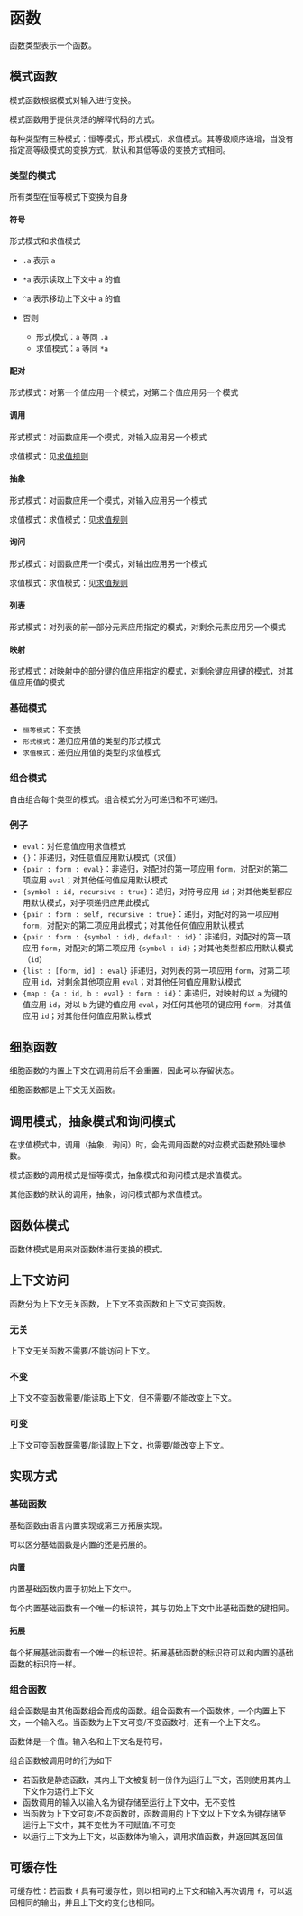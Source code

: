 # 函数

函数类型表示一个函数。

## 模式函数

模式函数根据模式对输入进行变换。

模式函数用于提供灵活的解释代码的方式。

每种类型有三种模式：恒等模式，形式模式，求值模式。其等级顺序递增，当没有指定高等级模式的变换方式，默认和其低等级的变换方式相同。

### 类型的模式

所有类型在恒等模式下变换为自身

#### 符号

形式模式和求值模式

- `.a` 表示 `a`
- `*a` 表示读取上下文中 `a` 的值
- `^a` 表示移动上下文中 `a` 的值

- 否则
  - 形式模式：`a` 等同 `.a`
  - 求值模式：`a` 等同 `*a`

#### 配对

形式模式：对第一个值应用一个模式，对第二个值应用另一个模式

#### 调用

形式模式：对函数应用一个模式，对输入应用另一个模式

求值模式：见[求值规则](../求值.md)

#### 抽象

形式模式：对函数应用一个模式，对输入应用另一个模式

求值模式：求值模式：见[求值规则](../求值.md)

#### 询问

形式模式：对函数应用一个模式，对输出应用另一个模式

求值模式：求值模式：见[求值规则](../求值.md)

#### 列表

形式模式：对列表的前一部分元素应用指定的模式，对剩余元素应用另一个模式

#### 映射

形式模式：对映射中的部分键的值应用指定的模式，对剩余键应用键的模式，对其值应用值的模式

### 基础模式

- `恒等模式`：不变换
- `形式模式`：递归应用值的类型的形式模式
- `求值模式`：递归应用值的类型的求值模式

### 组合模式

自由组合每个类型的模式。组合模式分为可递归和不可递归。

### 例子

- `eval`：对任意值应用求值模式
- `{}`：非递归，对任意值应用默认模式（求值）
- `{pair : form : eval}`：非递归，对配对的第一项应用 `form`，对配对的第二项应用 `eval`；对其他任何值应用默认模式
- `{symbol : id, recursive : true}`：递归，对符号应用 `id`；对其他类型都应用默认模式，对子项递归应用此模式
- `{pair : form : self, recursive : true}`：递归，对配对的第一项应用 `form`，对配对的第二项应用此模式；对其他任何值应用默认模式
- `{pair : form : {symbol : id}, default : id}`：非递归，对配对的第一项应用 `form`，对配对的第二项应用 `{symbol : id}`；对其他类型都应用默认模式（`id`）
- `{list : [form, id] : eval}` 非递归，对列表的第一项应用 `form`，对第二项应用 `id`，对剩余其他项应用 `eval`；对其他任何值应用默认模式
- `{map : {a : id, b : eval} : form : id}`：非递归，对映射的以 `a` 为键的值应用 `id`，对以 `b` 为键的值应用 `eval`，对任何其他项的键应用 `form`，对其值应用 `id`；对其他任何值应用默认模式

## 细胞函数

细胞函数的内置上下文在调用前后不会重置，因此可以存留状态。

细胞函数都是上下文无关函数。

## 调用模式，抽象模式和询问模式

在求值模式中，调用（抽象，询问）时，会先调用函数的对应模式函数预处理参数。

模式函数的调用模式是恒等模式，抽象模式和询问模式是求值模式。

其他函数的默认的调用，抽象，询问模式都为求值模式。

## 函数体模式

函数体模式是用来对函数体进行变换的模式。

## 上下文访问

函数分为上下文无关函数，上下文不变函数和上下文可变函数。

### 无关

上下文无关函数不需要/不能访问上下文。

### 不变

上下文不变函数需要/能读取上下文，但不需要/不能改变上下文。

### 可变

上下文可变函数既需要/能读取上下文，也需要/能改变上下文。

## 实现方式

### 基础函数

基础函数由语言内置实现或第三方拓展实现。

可以区分基础函数是内置的还是拓展的。

#### 内置

内置基础函数内置于初始上下文中。

每个内置基础函数有一个唯一的标识符，其与初始上下文中此基础函数的键相同。

#### 拓展

每个拓展基础函数有一个唯一的标识符。拓展基础函数的标识符可以和内置的基础函数的标识符一样。

### 组合函数

组合函数是由其他函数组合而成的函数。组合函数有一个函数体，一个内置上下文，一个输入名。当函数为上下文可变/不变函数时，还有一个上下文名。

函数体是一个值。输入名和上下文名是符号。

组合函数被调用时的行为如下

- 若函数是静态函数，其内上下文被复制一份作为运行上下文，否则使用其内上下文作为运行上下文
- 函数调用的输入以输入名为键存储至运行上下文中，无不变性
- 当函数为上下文可变/不变函数时，函数调用的上下文以上下文名为键存储至运行上下文中，其不变性为不可赋值/不可变
- 以运行上下文为上下文，以函数体为输入，调用求值函数，并返回其返回值

## 可缓存性

可缓存性：若函数 `f` 具有可缓存性，则以相同的上下文和输入再次调用 `f`，可以返回相同的输出，并且上下文的变化也相同。
